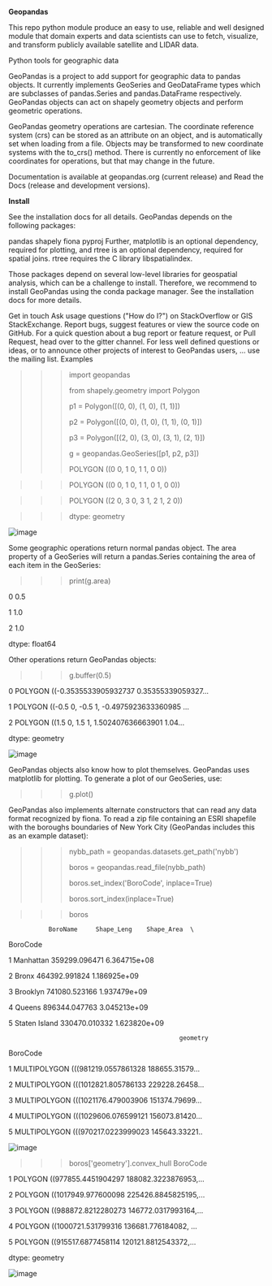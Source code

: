 **Geopandas**

This repo python module produce an easy to use, reliable and well designed module that domain experts and data scientists can use to fetch, visualize, and transform publicly available satellite and LIDAR data.

Python tools for geographic data

GeoPandas is a project to add support for geographic data to pandas objects. It currently implements GeoSeries and GeoDataFrame types which are subclasses of pandas.Series and pandas.DataFrame respectively. GeoPandas objects can act on shapely geometry objects and perform geometric operations.

GeoPandas geometry operations are cartesian. The coordinate reference system (crs) can be stored as an attribute on an object, and is automatically set when loading from a file. Objects may be transformed to new coordinate systems with the to_crs() method. There is currently no enforcement of like coordinates for operations, but that may change in the future.

Documentation is available at geopandas.org (current release) and Read the Docs (release and development versions).

**Install**

See the installation docs for all details. GeoPandas depends on the following packages:

pandas
shapely
fiona
pyproj
Further, matplotlib is an optional dependency, required for plotting, and rtree is an optional dependency, required for spatial joins. rtree requires the C library libspatialindex.

Those packages depend on several low-level libraries for geospatial analysis, which can be a challenge to install. Therefore, we recommend to install GeoPandas using the conda package manager. See the installation docs for more details.

Get in touch
Ask usage questions ("How do I?") on StackOverflow or GIS StackExchange.
Report bugs, suggest features or view the source code on GitHub.
For a quick question about a bug report or feature request, or Pull Request, head over to the gitter channel.
For less well defined questions or ideas, or to announce other projects of interest to GeoPandas users, ... use the mailing list.
Examples

>>> import geopandas
>>> 
>>> from shapely.geometry import Polygon
>>> 
>>> p1 = Polygon([(0, 0), (1, 0), (1, 1)])
>>> 
>>> p2 = Polygon([(0, 0), (1, 0), (1, 1), (0, 1)])
>>> 
>>> p3 = Polygon([(2, 0), (3, 0), (3, 1), (2, 1)])
>>> 
>>> g = geopandas.GeoSeries([p1, p2, p3])
>>> 
>>> 
>>> 
>>> POLYGON ((0 0, 1 0, 1 1, 0 0))

>>> POLYGON ((0 0, 1 0, 1 1, 0 1, 0 0))

>>>   POLYGON ((2 0, 3 0, 3 1, 2 1, 2 0))

>>> dtype: geometry

![image](https://user-images.githubusercontent.com/62420356/130499069-bd44081b-7329-438c-83d9-93329152c5ee.png)

Some geographic operations return normal pandas object. The area property of a GeoSeries will return a pandas.Series containing the area of each item in the GeoSeries:


>>> print(g.area)
>>> 
0    0.5

1    1.0

2    1.0

dtype: float64

Other operations return GeoPandas objects:


>>> g.buffer(0.5)
>>> 
0    POLYGON ((-0.3535533905932737 0.35355339059327...

1    POLYGON ((-0.5 0, -0.5 1, -0.4975923633360985 ...

2    POLYGON ((1.5 0, 1.5 1, 1.502407636663901 1.04...

dtype: geometry


![image](https://user-images.githubusercontent.com/62420356/130499782-406198bf-5ee6-457d-8d32-55ef8ab0abe8.png)


GeoPandas objects also know how to plot themselves. GeoPandas uses matplotlib for plotting. To generate a plot of our GeoSeries, use:


>>> g.plot()
>>> 

GeoPandas also implements alternate constructors that can read any data format recognized by fiona. To read a zip file containing an ESRI shapefile with the boroughs boundaries of New York City (GeoPandas includes this as an example dataset):


>>> nybb_path = geopandas.datasets.get_path('nybb')
>>> 
>>> boros = geopandas.read_file(nybb_path)
>>> 
>>> boros.set_index('BoroCode', inplace=True)
>>> 
>>> boros.sort_index(inplace=True)


>>> boros
>>> 


               BoroName     Shape_Leng    Shape_Area  \
               
BoroCode

1             Manhattan  359299.096471  6.364715e+08

2                 Bronx  464392.991824  1.186925e+09

3              Brooklyn  741080.523166  1.937479e+09

4                Queens  896344.047763  3.045213e+09

5         Staten Island  330470.010332  1.623820e+09


                                                   geometry
                                                   
BoroCode

1         MULTIPOLYGON (((981219.0557861328 188655.31579...

2         MULTIPOLYGON (((1012821.805786133 229228.26458...

3         MULTIPOLYGON (((1021176.479003906 151374.79699...

4         MULTIPOLYGON (((1029606.076599121 156073.81420...

5         MULTIPOLYGON (((970217.0223999023 145643.33221..


![image](https://user-images.githubusercontent.com/62420356/130499949-71f04ff1-0bc2-4a0f-a68c-c6e00c4612e8.png)

>>> boros['geometry'].convex_hull
BoroCode

1    POLYGON ((977855.4451904297 188082.3223876953,...

2    POLYGON ((1017949.977600098 225426.8845825195,...

3    POLYGON ((988872.8212280273 146772.0317993164,...

4    POLYGON ((1000721.531799316 136681.776184082, ...

5    POLYGON ((915517.6877458114 120121.8812543372,...

dtype: geometry

![image](https://user-images.githubusercontent.com/62420356/130500212-e00e2517-7aa4-438b-bd64-cbf8071cc7b5.png)



